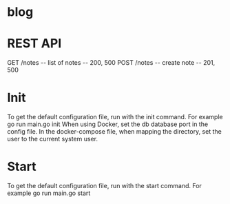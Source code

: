 # blog

# REST API

GET /notes -- list of notes -- 200, 500
POST /notes -- create note -- 201, 500

# Init

To get the default configuration file, run with the init command.
For example go run main.go init
When using Docker, set the db database port in the config file.
In the docker-compose file, when mapping the directory, set the user to the current system user.

# Start 

To get the default configuration file, run with the start command.
For example go run main.go start
